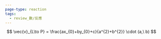 ```yaml
---
page-type: reaction
tags:
  - review_數/反應
---
```

$$
\vec{v}_{L\to P} = \frac{ax_{0}+by_{0}+c}{a^{2}+b^{2}} \cdot (a,\ b)
$$
